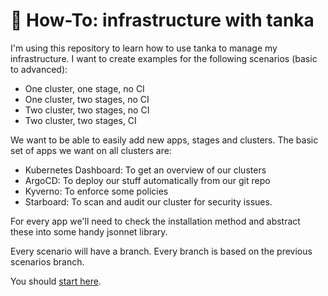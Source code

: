 # 🐝 How-To: infrastructure with tanka

I'm using this repository to learn how to use tanka to manage my infrastructure.
I want to create examples for the following scenarios (basic to advanced):

- One cluster, one stage, no CI
- One cluster, two stages, no CI
- Two cluster, two stages, no CI
- Two cluster, two stages, CI

We want to be able to easily add new apps, stages and clusters.
The basic set of apps we want on all clusters are:

- Kubernetes Dashboard: To get an overview of our clusters
- ArgoCD: To deploy our stuff automatically from our git repo
- Kyverno: To enforce some policies
- Starboard: To scan and audit our cluster for security issues.

For every app we'll need to check the installation method and abstract these
into some handy jsonnet library.

Every scenario will have a branch.
Every branch is based on the previous scenarios branch.

You should [start here](https://github.com/dadav/tanka-infra/blob/start_here/start.md).

